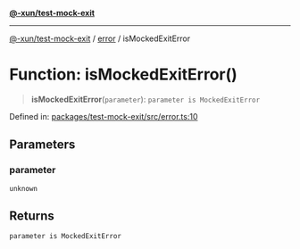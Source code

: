 [**@-xun/test-mock-exit**](../../README.md)

***

[@-xun/test-mock-exit](../../README.md) / [error](../README.md) / isMockedExitError

# Function: isMockedExitError()

> **isMockedExitError**(`parameter`): `parameter is MockedExitError`

Defined in: [packages/test-mock-exit/src/error.ts:10](https://github.com/Xunnamius/test-utils/blob/9a53f0fdbb87ecb70361caf3432299e137bfe565/packages/test-mock-exit/src/error.ts#L10)

## Parameters

### parameter

`unknown`

## Returns

`parameter is MockedExitError`
